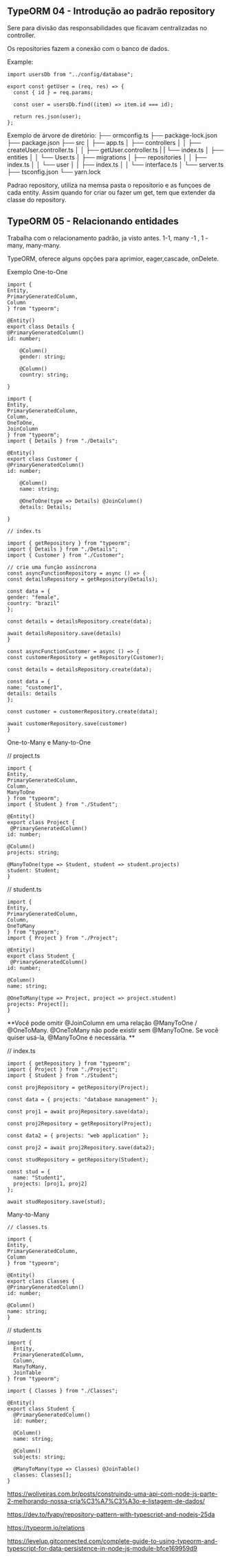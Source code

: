 ## TypeORM 04 - Introdução ao padrão repository

Sere para divisão das responsabilidades que ficavam centralizadas no controller.

Os repositories fazem a conexão com o banco de dados.

Example:

    import usersDb from "../config/database";

    export const getUser = (req, res) => {
      const { id } = req.params;

      const user = usersDb.find((item) => item.id === id);

      return res.json(user);
    };

Exemplo de árvore de diretório:
├── ormconfig.ts
├── package-lock.json
├── package.json
├── src
│ ├── app.ts
│ ├── controllers
│ │ ├── createUser.controller.ts
│ │ ├── getUser.controller.ts
| | └── index.ts
│ ├── entities
│ │ └── User.ts
│ ├── migrations
│ ├── repositories
│ │ ├── index.ts
│ │ └── user
│ │ ├── index.ts
│ │ └── interface.ts
│ └── server.ts
├── tsconfig.json
└── yarn.lock

Padrao repository, utiliza na memsa pasta o repositorio e as funçoes de cada entity. Assim quando for criar ou fazer um get, tem que extender da classe do repository.

## TypeORM 05 - Relacionando entidades

Trabalha com o relacionamento padrão, ja visto antes. 1-1, many -1 , 1 - many, many-many.

TypeORM, oferece alguns opções para aprimior, eager,cascade, onDelete.

Exemplo One-to-One

    import {
    Entity,
    PrimaryGeneratedColumn,
    Column
    } from "typeorm";

    @Entity()
    export class Details {
    @PrimaryGeneratedColumn()
    id: number;

        @Column()
        gender: string;

        @Column()
        country: string;

    }

    import {
    Entity,
    PrimaryGeneratedColumn,
    Column,
    OneToOne,
    JoinColumn
    } from "typeorm";
    import { Details } from "./Details";

    @Entity()
    export class Customer {
    @PrimaryGeneratedColumn()
    id: number;

        @Column()
        name: string;

        @OneToOne(type => Details) @JoinColumn()
        details: Details;

    }

    // index.ts

    import { getRepository } from "typeorm";
    import { Details } from "./Details";
    import { Customer } from "./Customer";

    // crie uma função assíncrona
    const asyncFunctionRepository = async () => {
    const detailsRepository = getRepository(Details);

    const data = {
    gender: "female",
    country: "brazil"
    };

    const details = detailsRepository.create(data);

    await detailsRepository.save(details)
    }

    const asyncFunctionCustomer = async () => {
    const customerRepository = getRepository(Customer);

    const details = detailsRepository.create(data);

    const data = {
    name: "customer1",
    details: details
    };

    const customer = customerRepository.create(data);

    await customerRepository.save(customer)
    }

One-to-Many e Many-to-One

// project.ts

    import {
    Entity,
    PrimaryGeneratedColumn,
    Column,
    ManyToOne
    } from "typeorm";
    import { Student } from "./Student";

    @Entity()
    export class Project {
     @PrimaryGeneratedColumn()
    id: number;

    @Column()
    projects: string;

    @ManyToOne(type => Student, student => student.projects)
    student: Student;
    }

// student.ts

    import {
    Entity,
    PrimaryGeneratedColumn,
    Column,
    OneToMany
    } from "typeorm";
    import { Project } from "./Project";

    @Entity()
    export class Student {
     @PrimaryGeneratedColumn()
    id: number;

    @Column()
    name: string;

    @OneToMany(type => Project, project => project.student)
    projects: Project[];
    }

**Você pode omitir @JoinColumn em uma relação @ManyToOne / @OneToMany.
@OneToMany não pode existir sem @ManyToOne. Se você quiser usá-la, @ManyToOne é necessária. **

// index.ts

    import { getRepository } from "typeorm";
    import { Project } from "./Project";
    import { Student } from "./Student";

    const projRepository = getRepository(Project);

    const data = { projects: "database management" };

    const proj1 = await projRepository.save(data);

    const proj2Repository = getRepository(Project);

    const data2 = { projects: "web application" };

    const proj2 = await proj2Repository.save(data2);

    const studRepository = getRepository(Student);

    const stud = {
      name: "Student1",
      projects: [proj1, proj2]
    };

    await studRepository.save(stud);

Many-to-Many

    // classes.ts

    import {
    Entity,
    PrimaryGeneratedColumn,
    Column
    } from "typeorm";

    @Entity()
    export class Classes {
    @PrimaryGeneratedColumn()
    id: number;

    @Column()
    name: string;
    }

// student.ts

    import {
      Entity,
      PrimaryGeneratedColumn,
      Column,
      ManyToMany,
      JoinTable
    } from "typeorm";

    import { Classes } from "./Classes";

    @Entity()
    export class Student {
      @PrimaryGeneratedColumn()
      id: number;

      @Column()
      name: string;

      @Column()
      subjects: string;

      @ManyToMany(type => Classes) @JoinTable()
      classes: Classes[];
    }

https://woliveiras.com.br/posts/construindo-uma-api-com-node-js-parte-2-melhorando-nossa-cria%C3%A7%C3%A3o-e-listagem-de-dados/

https://dev.to/fyapy/repository-pattern-with-typescript-and-nodejs-25da

https://typeorm.io/relations

https://levelup.gitconnected.com/complete-guide-to-using-typeorm-and-typescript-for-data-persistence-in-node-js-module-bfce169959d9
